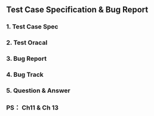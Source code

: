## Test Case Specification & Bug Report

### 1. Test Case Spec   

### 2. Test Oracal

### 3. Bug Report

### 4. Bug Track

### 5. Question & Answer

### PS： Ch11 & Ch 13


